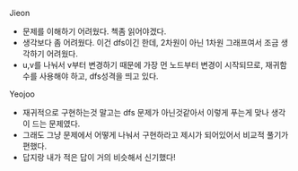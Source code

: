 Jieon
- 문제를 이해하기 어려웠다. 첵좀 읽어야겠다.
- 생각보다 좀 어려웠다. 이건 dfs이긴 한데, 2차원이 아닌 1차원 그래프여서 조금 생각하기 어려웠다.
- u,v를 나눠서 v부터 변경하기 때문에 가장 먼 노드부터 변경이 시작되므로, 재귀함수를 사용해야 하고, dfs성격을 띄고 있다.

Yeojoo
- 재귀적으로 구현하는것 말고는 dfs 문제가 아닌것같아서 이렇게 푸는게 맞나 생각이 드는 문제였다.
- 그래도 그냥 문제에서 어떻게 나눠서 구현하라고 제시가 되어있어서 비교적 풀기가 편했다.
- 답지랑 내가 적은 답이 거의 비슷해서 신기했다!